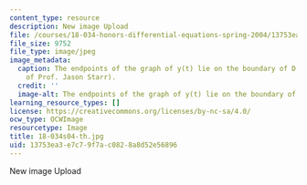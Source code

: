 ```yaml
---
content_type: resource
description: New image Upload
file: /courses/18-034-honors-differential-equations-spring-2004/13753ea3e7c79f7ac0828a8d52e56896_18-034s04-th.jpg
file_size: 9752
file_type: image/jpeg
image_metadata:
  caption: The endpoints of the graph of y(t) lie on the boundary of D. (Image courtesy
    of Prof. Jason Starr).
  credit: ''
  image-alt: The endpoints of the graph of y(t) lie on the boundary of D.
learning_resource_types: []
license: https://creativecommons.org/licenses/by-nc-sa/4.0/
ocw_type: OCWImage
resourcetype: Image
title: 18-034s04-th.jpg
uid: 13753ea3-e7c7-9f7a-c082-8a8d52e56896
---
```

New image Upload
